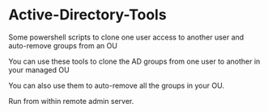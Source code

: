# Active-Directory-Tools
Some powershell scripts to clone one user access to another user and auto-remove groups from an OU

You can use these tools to clone the AD groups from one user to another in your managed OU

You can also use them to auto-remove all the groups in your OU.

Run from within remote admin server. 
